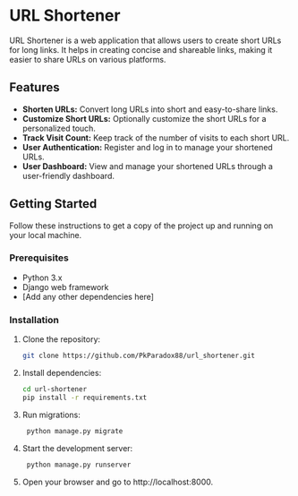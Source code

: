 # URL Shortener

URL Shortener is a web application that allows users to create short URLs for long links. It helps in creating concise and shareable links, making it easier to share URLs on various platforms.

## Features

- **Shorten URLs:** Convert long URLs into short and easy-to-share links.
- **Customize Short URLs:** Optionally customize the short URLs for a personalized touch.
- **Track Visit Count:** Keep track of the number of visits to each short URL.
- **User Authentication:** Register and log in to manage your shortened URLs.
- **User Dashboard:** View and manage your shortened URLs through a user-friendly dashboard.

## Getting Started

Follow these instructions to get a copy of the project up and running on your local machine.

### Prerequisites

- Python 3.x
- Django web framework
- [Add any other dependencies here]

### Installation

1. Clone the repository:

   ```bash
   git clone https://github.com/PkParadox88/url_shortener.git
2. Install dependencies:

    ```bash
    cd url-shortener
    pip install -r requirements.txt
3. Run migrations:

   ```bash
    python manage.py migrate
4. Start the development server:

   ```bash
    python manage.py runserver
5. Open your browser and go to http://localhost:8000.
